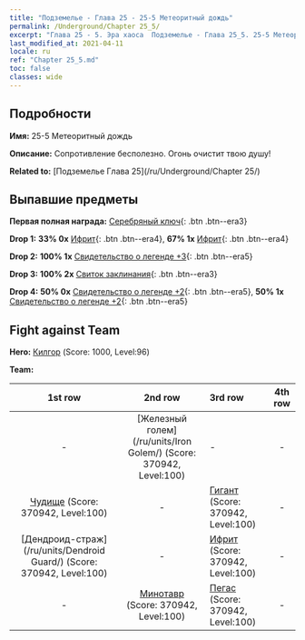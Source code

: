 ```yaml
---
title: "Подземелье - Глава 25 - 25-5 Метеоритный дождь"
permalink: /Underground/Chapter 25_5/
excerpt: "Глава 25 - 5. Эра хаоса  Подземелье - Глава 25_5. 25-5 Метеоритный дождь"
last_modified_at: 2021-04-11
locale: ru
ref: "Chapter 25_5.md"
toc: false
classes: wide
---
```


## Подробности

 **Имя:** 25-5 Метеоритный дождь

 **Описание:** Сопротивление бесполезно. Огонь очистит твою душу!

 **Related to:** [Подземелье Глава 25](/ru/Underground/Chapter 25/)

## Выпавшие предметы

 **Первая полная награда:** [Серебряный ключ](/ru/Items/con_693/){: .btn .btn--era3}

 **Drop 1:** **33% 0x** [Ифрит](/ru/Items/unt_231/){: .btn .btn--era4}, **67% 1x** [Ифрит](/ru/Items/unt_231/){: .btn .btn--era4}

 **Drop 2:** **100% 1x** [Свидетельство о легенде +3](/ru/Items/mat_88/){: .btn .btn--era5}

 **Drop 3:** **100% 2x** [Свиток заклинания](/ru/Items/con_694/){: .btn .btn--era3}

 **Drop 4:** **50% 0x** [Свидетельство о легенде +2](/ru/Items/mat_81/){: .btn .btn--era5}, **50% 1x** [Свидетельство о легенде +2](/ru/Items/mat_81/){: .btn .btn--era5}


## Fight against Team
 **Hero:** [Килгор](/ru/heroes/Kilgor/) (Score: 1000, Level:96)

 **Team:**


  | 1st row | 2nd row | 3rd row | 4th row |
  |:----:|:----:|:----|:----:|
  | - | [Железный голем](/ru/units/Iron Golem/) (Score: 370942, Level:100)  | - | - |
  | [Чудище](/ru/units/Behemoth/) (Score: 370942, Level:100)  | - | [Гигант](/ru/units/Giant/) (Score: 370942, Level:100)  | - |
  | [Дендроид-страж](/ru/units/Dendroid Guard/) (Score: 370942, Level:100)  | - | [Ифрит](/ru/units/Efreeti/) (Score: 370942, Level:100)  | - |
  | - | [Минотавр](/ru/units/Minotaur/) (Score: 370942, Level:100)  | [Пегас](/ru/units/Pegasus/) (Score: 370942, Level:100)  | - |



